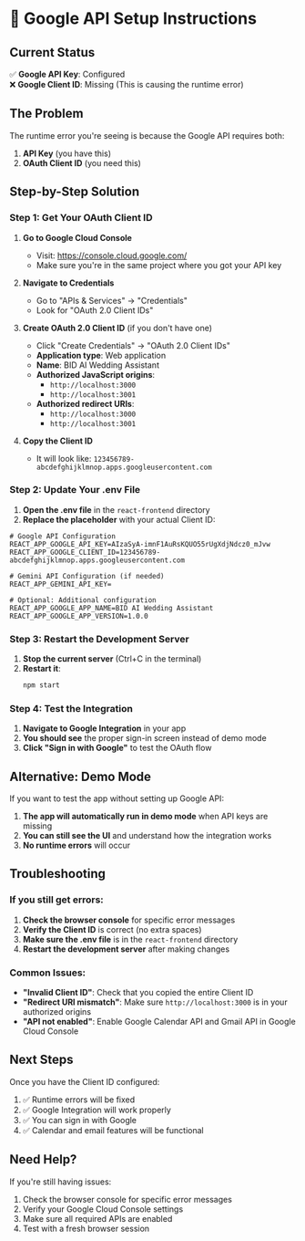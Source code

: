 # 🔧 Google API Setup Instructions

## Current Status
✅ **Google API Key**: Configured  
❌ **Google Client ID**: Missing (This is causing the runtime error)

## The Problem
The runtime error you're seeing is because the Google API requires both:
1. **API Key** (you have this)
2. **OAuth Client ID** (you need this)

## Step-by-Step Solution

### Step 1: Get Your OAuth Client ID

1. **Go to Google Cloud Console**
   - Visit: https://console.cloud.google.com/
   - Make sure you're in the same project where you got your API key

2. **Navigate to Credentials**
   - Go to "APIs & Services" → "Credentials"
   - Look for "OAuth 2.0 Client IDs"

3. **Create OAuth 2.0 Client ID** (if you don't have one)
   - Click "Create Credentials" → "OAuth 2.0 Client IDs"
   - **Application type**: Web application
   - **Name**: BID AI Wedding Assistant
   - **Authorized JavaScript origins**:
     - `http://localhost:3000`
     - `http://localhost:3001`
   - **Authorized redirect URIs**:
     - `http://localhost:3000`
     - `http://localhost:3001`

4. **Copy the Client ID**
   - It will look like: `123456789-abcdefghijklmnop.apps.googleusercontent.com`

### Step 2: Update Your .env File

1. **Open the .env file** in the `react-frontend` directory
2. **Replace the placeholder** with your actual Client ID:

```env
# Google API Configuration
REACT_APP_GOOGLE_API_KEY=AIzaSyA-imnF1AuRsKQUO55rUgXdjNdcz0_mJvw
REACT_APP_GOOGLE_CLIENT_ID=123456789-abcdefghijklmnop.apps.googleusercontent.com

# Gemini API Configuration (if needed)
REACT_APP_GEMINI_API_KEY=

# Optional: Additional configuration
REACT_APP_GOOGLE_APP_NAME=BID AI Wedding Assistant
REACT_APP_GOOGLE_APP_VERSION=1.0.0
```

### Step 3: Restart the Development Server

1. **Stop the current server** (Ctrl+C in the terminal)
2. **Restart it**:
   ```bash
   npm start
   ```

### Step 4: Test the Integration

1. **Navigate to Google Integration** in your app
2. **You should see** the proper sign-in screen instead of demo mode
3. **Click "Sign in with Google"** to test the OAuth flow

## Alternative: Demo Mode

If you want to test the app without setting up Google API:

1. **The app will automatically run in demo mode** when API keys are missing
2. **You can still see the UI** and understand how the integration works
3. **No runtime errors** will occur

## Troubleshooting

### If you still get errors:
1. **Check the browser console** for specific error messages
2. **Verify the Client ID** is correct (no extra spaces)
3. **Make sure the .env file** is in the `react-frontend` directory
4. **Restart the development server** after making changes

### Common Issues:
- **"Invalid Client ID"**: Check that you copied the entire Client ID
- **"Redirect URI mismatch"**: Make sure `http://localhost:3000` is in your authorized origins
- **"API not enabled"**: Enable Google Calendar API and Gmail API in Google Cloud Console

## Next Steps

Once you have the Client ID configured:
1. ✅ Runtime errors will be fixed
2. ✅ Google Integration will work properly
3. ✅ You can sign in with Google
4. ✅ Calendar and email features will be functional

## Need Help?

If you're still having issues:
1. Check the browser console for specific error messages
2. Verify your Google Cloud Console settings
3. Make sure all required APIs are enabled
4. Test with a fresh browser session 